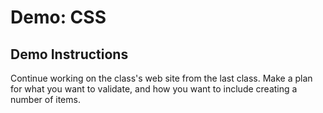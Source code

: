 # Demo: CSS

## Demo Instructions

Continue working on the class's web site from the last class. Make a plan for what you want to validate, and how you want to include creating a number of items.
